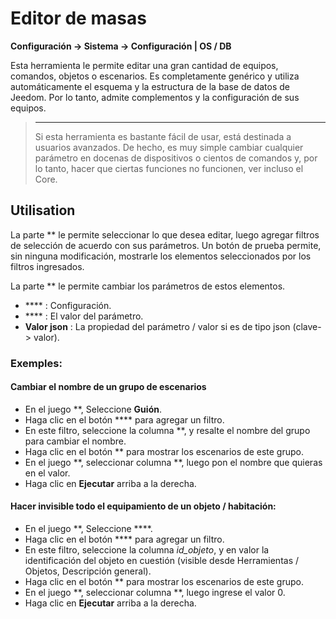 # Editor de masas
**Configuración → Sistema → Configuración | OS / DB**

Esta herramienta le permite editar una gran cantidad de equipos, comandos, objetos o escenarios. Es completamente genérico y utiliza automáticamente el esquema y la estructura de la base de datos de Jeedom. Por lo tanto, admite complementos y la configuración de sus equipos.

> ****
>
> Si esta herramienta es bastante fácil de usar, está destinada a usuarios avanzados. De hecho, es muy simple cambiar cualquier parámetro en docenas de dispositivos o cientos de comandos y, por lo tanto, hacer que ciertas funciones no funcionen, ver incluso el Core.

## Utilisation

La parte ** le permite seleccionar lo que desea editar, luego agregar filtros de selección de acuerdo con sus parámetros. Un botón de prueba permite, sin ninguna modificación, mostrarle los elementos seleccionados por los filtros ingresados.

La parte ** le permite cambiar los parámetros de estos elementos.

- **** : Configuración.
- **** : El valor del parámetro.
- **Valor json** : La propiedad del parámetro / valor si es de tipo json (clave-> valor).

### Exemples:

#### Cambiar el nombre de un grupo de escenarios

- En el juego **, Seleccione **Guión**.
- Haga clic en el botón **** para agregar un filtro.
- En este filtro, seleccione la columna **, y resalte el nombre del grupo para cambiar el nombre.
- Haga clic en el botón ** para mostrar los escenarios de este grupo.
- En el juego **, seleccionar columna **, luego pon el nombre que quieras en el valor.
- Haga clic en **Ejecutar** arriba a la derecha.

#### Hacer invisible todo el equipamiento de un objeto / habitación:

- En el juego **, Seleccione ****.
- Haga clic en el botón **** para agregar un filtro.
- En este filtro, seleccione la columna *id_objeto*, y en valor la identificación del objeto en cuestión (visible desde Herramientas / Objetos, Descripción general).
- Haga clic en el botón ** para mostrar los escenarios de este grupo.
- En el juego **, seleccionar columna **, luego ingrese el valor 0.
- Haga clic en **Ejecutar** arriba a la derecha.